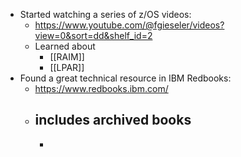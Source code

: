 - Started watching a series of z/OS videos:
	- https://www.youtube.com/@fgieseler/videos?view=0&sort=dd&shelf_id=2
	- Learned about
		- [[RAIM]]
		- [[LPAR]]
- Found a great technical resource in IBM Redbooks:
	- https://www.redbooks.ibm.com/
	- includes archived books
		-
		-